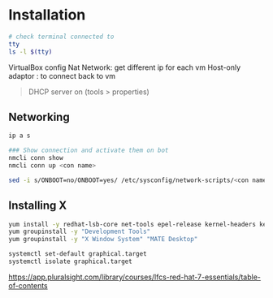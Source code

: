 # Installation

```bash
# check terminal connected to
tty
ls -l $(tty)
```

VirtualBox config
Nat Network: get different ip for each vm
Host-only adaptor : to connect back to vm
> DHCP server on (tools > properties)

## Networking

```bash
ip a s

### Show connection and activate them on bot
nmcli conn show
nmcli conn up <con name>

sed -i s/ONBOOT=no/ONBOOT=yes/ /etc/sysconfig/network-scripts/<con name>
```

## Installing X

```bash
yum install -y redhat-lsb-core net-tools epel-release kernel-headers kernel-devel
yum groupinstall -y "Development Tools"
yum groupinstall -y "X Window System" "MATE Desktop"

systemctl set-default graphical.target
systemctl isolate graphical.target

```

https://app.pluralsight.com/library/courses/lfcs-red-hat-7-essentials/table-of-contents

